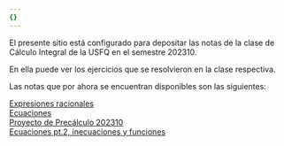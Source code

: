 ```yaml
---
{}
---
```

   
El presente sitio está configurado para depositar las notas de la clase de Cálculo Integral de la USFQ en el semestre 202310.   
   
En ella puede ver los ejercicios que se resolvieron en la clase respectiva.   
   
Las notas que por ahora se encuentran disponibles son las siguientes:   
   
[Expresiones racionales](./Expresiones%20racionales.md)   
[Ecuaciones](./Ecuaciones.md)   
[Proyecto de Precálculo 202310](./Proyecto%20de%20Prec%C3%A1lculo%20202310.md)   
[Ecuaciones pt.2, inecuaciones y funciones](./Ecuaciones%20pt.2%2C%20inecuaciones%20y%20funciones.md)